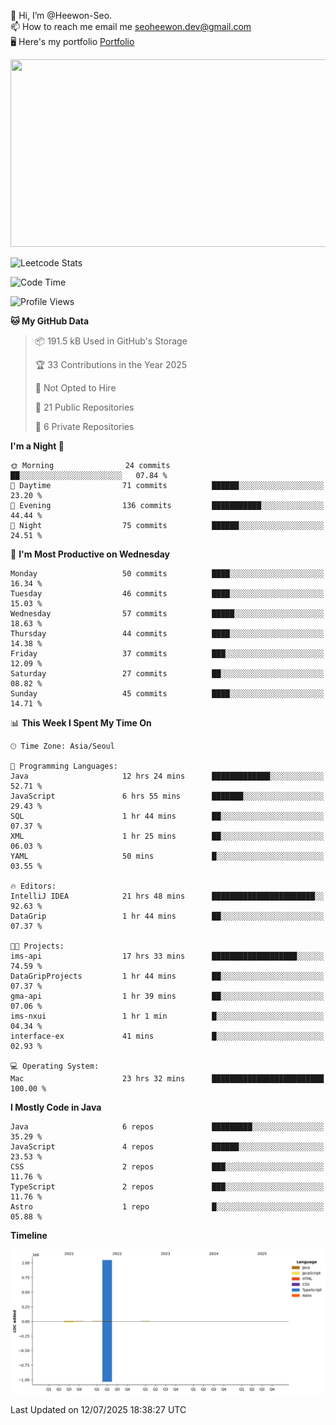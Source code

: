 👋 Hi, I’m @Heewon-Seo.  
📫 How to reach me email me seoheewon.dev@gmail.com   
🖥 Here's my portfolio [Portfolio](https://haileynotes.notion.site/HEEWON-SEO-f98fe97412ee4a6a94fd24fe6832f84c)

<a href="https://github.com/devxb/gitanimals">
<img
  src="https://render.gitanimals.org/farms/Heewon-Seo"
  width="600"
  height="300"
/>
</a>

![Leetcode Stats](https://leetcode.card.workers.dev/?username=Heewon-Seo)

 <!--START_SECTION:waka-->
![Code Time](http://img.shields.io/badge/Code%20Time-2%2C219%20hrs%2026%20mins-blue)

![Profile Views](http://img.shields.io/badge/Profile%20Views-1-blue)

**🐱 My GitHub Data** 

> 📦 191.5 kB Used in GitHub's Storage 
 > 
> 🏆 33 Contributions in the Year 2025
 > 
> 🚫 Not Opted to Hire
 > 
> 📜 21 Public Repositories 
 > 
> 🔑 6 Private Repositories 
 > 
**I'm a Night 🦉** 

```text
🌞 Morning                24 commits          ██░░░░░░░░░░░░░░░░░░░░░░░   07.84 % 
🌆 Daytime                71 commits          ██████░░░░░░░░░░░░░░░░░░░   23.20 % 
🌃 Evening                136 commits         ███████████░░░░░░░░░░░░░░   44.44 % 
🌙 Night                  75 commits          ██████░░░░░░░░░░░░░░░░░░░   24.51 % 
```
📅 **I'm Most Productive on Wednesday** 

```text
Monday                   50 commits          ████░░░░░░░░░░░░░░░░░░░░░   16.34 % 
Tuesday                  46 commits          ████░░░░░░░░░░░░░░░░░░░░░   15.03 % 
Wednesday                57 commits          █████░░░░░░░░░░░░░░░░░░░░   18.63 % 
Thursday                 44 commits          ████░░░░░░░░░░░░░░░░░░░░░   14.38 % 
Friday                   37 commits          ███░░░░░░░░░░░░░░░░░░░░░░   12.09 % 
Saturday                 27 commits          ██░░░░░░░░░░░░░░░░░░░░░░░   08.82 % 
Sunday                   45 commits          ████░░░░░░░░░░░░░░░░░░░░░   14.71 % 
```


📊 **This Week I Spent My Time On** 

```text
🕑︎ Time Zone: Asia/Seoul

💬 Programming Languages: 
Java                     12 hrs 24 mins      █████████████░░░░░░░░░░░░   52.71 % 
JavaScript               6 hrs 55 mins       ███████░░░░░░░░░░░░░░░░░░   29.43 % 
SQL                      1 hr 44 mins        ██░░░░░░░░░░░░░░░░░░░░░░░   07.37 % 
XML                      1 hr 25 mins        ██░░░░░░░░░░░░░░░░░░░░░░░   06.03 % 
YAML                     50 mins             █░░░░░░░░░░░░░░░░░░░░░░░░   03.55 % 

🔥 Editors: 
IntelliJ IDEA            21 hrs 48 mins      ███████████████████████░░   92.63 % 
DataGrip                 1 hr 44 mins        ██░░░░░░░░░░░░░░░░░░░░░░░   07.37 % 

🐱‍💻 Projects: 
ims-api                  17 hrs 33 mins      ███████████████████░░░░░░   74.59 % 
DataGripProjects         1 hr 44 mins        ██░░░░░░░░░░░░░░░░░░░░░░░   07.37 % 
gma-api                  1 hr 39 mins        ██░░░░░░░░░░░░░░░░░░░░░░░   07.06 % 
ims-nxui                 1 hr 1 min          █░░░░░░░░░░░░░░░░░░░░░░░░   04.34 % 
interface-ex             41 mins             █░░░░░░░░░░░░░░░░░░░░░░░░   02.93 % 

💻 Operating System: 
Mac                      23 hrs 32 mins      █████████████████████████   100.00 % 
```

**I Mostly Code in Java** 

```text
Java                     6 repos             █████████░░░░░░░░░░░░░░░░   35.29 % 
JavaScript               4 repos             ██████░░░░░░░░░░░░░░░░░░░   23.53 % 
CSS                      2 repos             ███░░░░░░░░░░░░░░░░░░░░░░   11.76 % 
TypeScript               2 repos             ███░░░░░░░░░░░░░░░░░░░░░░   11.76 % 
Astro                    1 repo              █░░░░░░░░░░░░░░░░░░░░░░░░   05.88 % 
```



**Timeline**

![Lines of Code chart](https://raw.githubusercontent.com/Heewon-Seo/Heewon-Seo/main/assets/bar_graph.png)


 Last Updated on 12/07/2025 18:38:27 UTC
<!--END_SECTION:waka-->


